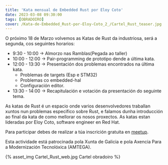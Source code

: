 ```yaml
---
title: 'Kata mensual de Embedded Rust por Eloy Coto'
date: 2023-03-08 09:30:00
tags: [OBRADOIRO]
cover: /Kata-de-Embedded_Rust-por-Eloy-Coto_2_/Cartel_Rust_teaser.jpg
---
```


O próximo 18 de Marzo volvemos as Katas de Rust da industriosa, será a segunda, cos seguintes horarios:

- 9:30 - 10:00 -> Almorzo nas Ramblas(Pegada ao taller)
- 10:00 - 12:00 -> Pair-programming de prototipo dende a última kata.
- 12:00 - 13:30 -> Presentación dos problemas encontrados na última kata.
    - Problemas de targets (Esp e STM32)
    - Problemas co embedded-hal
    - Configuración editor.
- 13:30 - 14:00 -> Recapitulación e votación da presentación do seguinte tema.


As katas de Rust é un espacio onde varios desenvolvedores traballan xuntos nun problemas especifico sobre Rust, e falamos dunha introducción ao final da kata de como mellorar os nosos proxectos. As katas estan lideradas por Eloy Coto, software engineer en Red Hat.

Para participar debes de realizar a túa inscrición gratuita en [meetup](https://www.meetup.com/es-ES/aindustriosa/events/291411428/).

Esta actividade está patrocinada pola Xunta de Galicia e pola Axencia Para a Modernización Tecnolóxica (AMTEGA).


{% asset_img Cartel_Rust_web.jpg Cartel obradoiro %}
